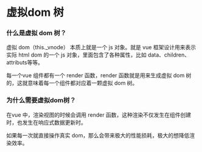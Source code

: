 # 虚拟dom 树

### 什么是虚拟 dom 树？

虚拟 dom（this._vnode） 本质上就是一个 js 对象。就是 vue 框架设计用来表示实际 html dom 的一个 js 对象，里面包含了各种属性，比如 data、children、attributs等等。

每一个vue 组件都有一个 render 函数，render 函数就是用来生成虚拟 dom 树的，这就意味着每一个组件都对应着一颗虚拟 dom 树。

### 为什么需要虚拟dom树？

在vue 中，渲染视图的时候会调用 render 函数，这种渲染不仅发生在组件创建时，也发生在响应式数据更新时。

如果每一次就直接操作真实 dom，那么会带来极大的性能损耗，极大的想降低渲染效率。



